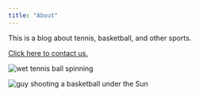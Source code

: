```yaml
---
title: "About"
---
```


This is a blog about tennis, basketball, and other sports.

[Click here to contact us.](/contact)

![wet tennis ball spinning](/img/tennis-1381230.jpg)

![guy shooting a basketball under the Sun](/img/basketball-2258651.jpg)